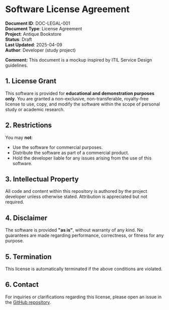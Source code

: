 # Software License Agreement

**Document ID**: DOC-LEGAL-001  
**Document Type**: License Agreement  
**Project**: Antique Bookstore  
**Status**: Draft  
**Last Updated**: 2025-04-09  
**Author**: Developer (study project)

**Comment:** This document is a mockup inspired by ITIL Service Design guidelines. 

## 1. License Grant

This software is provided for **educational and demonstration purposes only**. You are granted a non-exclusive, non-transferable, royalty-free license to use, copy, and modify the software within the scope of personal study or academic research.

## 2. Restrictions

You may **not**:
- Use the software for commercial purposes.
- Distribute the software as part of a commercial product.
- Hold the developer liable for any issues arising from the use of this software.

## 3. Intellectual Property

All code and content within this repository is authored by the project developer unless otherwise stated. Attribution is appreciated but not required.

## 4. Disclaimer

The software is provided **"as is"**, without warranty of any kind. No guarantees are made regarding performance, correctness, or fitness for any purpose.

## 5. Termination

This license is automatically terminated if the above conditions are violated.

## 6. Contact

For inquiries or clarifications regarding this license, please open an issue in the [GitHub repository](https://github.com/gavrun/asp-mvc-ef-antique-bookstore).
